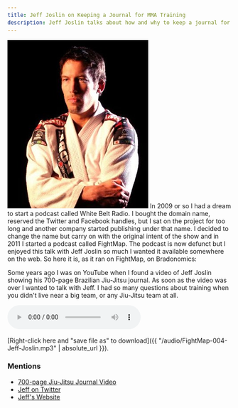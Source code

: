 ```yaml
---
title: Jeff Joslin on Keeping a Journal for MMA Training
description: Jeff Joslin talks about how and why to keep a journal for Brazilian Jiu-Jitsu and MMA training.
---
```


<img class="pullright" src="/images/jeff-joslin.jpg" alt="Jeff Joslin in a Jiu-Jitsu Gi">
In 2009 or so I had a dream to start a podcast called White Belt Radio. I bought the domain name, reserved the Twitter and Facebook handles, but I sat on the project for too long and another company started publishing under that name. I decided to change the name but carry on with the original intent of the show and in 2011 I started a podcast called FightMap. The podcast is now defunct but I enjoyed this talk with Jeff Joslin so much I wanted it available somewhere on the web. So here it is, as it ran on FightMap, on Bradonomics:

Some years ago I was on YouTube when I found a video of Jeff Joslin showing his 700-page Brazilian Jiu-Jitsu journal. As soon as the video was over I wanted to talk with Jeff. I had so many questions about training when you didn't live near a big team, or any Jiu-Jitsu team at all.

<audio controls>
  <source type="audio/mpeg" src="/audio/FightMap-004-Jeff-Joslin.mp3">
</audio>

[Right-click here and "save file as" to download]({{ "/audio/FightMap-004-Jeff-Joslin.mp3" | absolute_url }}).

### Mentions

*   [700-page Jiu-Jitsu Journal Video](http://www.youtube.com/watch?v=oKA4dPAMk7E)
*   [Jeff on Twitter](https://mobile.twitter.com/JeffJoslin)
*   [Jeff's Website](http://www.jeffjoslinmma.com/my-story/)
